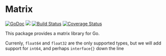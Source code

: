 # Matrix

[![GoDoc](https://godoc.org/github.com/gocrunch/matrix?status.svg)](https://godoc.org/github.com/gocrunch/matrix) ![](https://img.shields.io/badge/license-MIT-blue.svg) [![Build Status](https://travis-ci.org/gocrunch/matrix.svg?branch=master)](https://travis-ci.org/gocrunch/matrix) [![Coverage Status](https://coveralls.io/repos/github/gocrunch/matrix/badge.svg?branch=master)](https://coveralls.io/github/gocrunch/matrix?branch=master)


This package provides a matrix library for Go.

Currenly, `float64` and `float32` are the only supported types, but we will add support for `int64`,
and perhaps `interface{}` down the line


